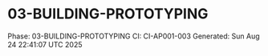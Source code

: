 # 03-BUILDING-PROTOTYPING
Phase: 03-BUILDING-PROTOTYPING
CI: CI-AP001-003
Generated: Sun Aug 24 22:41:07 UTC 2025

